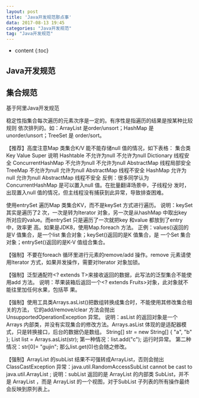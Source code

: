 ```yaml
---
layout: post
title: 'Java开发规范那点事'
data: 2017-08-13 19:45
categories: "Java开发规范"
tag: "Java开发规范"
---
```


* content
{:toc}

Java开发规范
---------------------

## 集合规范

基于阿里Java开发规范

稳定性指集合每次遍历的元素次序是一定的。有序性是指遍历的结果是按某种比较规则
依次排列的。如：ArrayList 是order/unsort；HashMap 是unorder/unsort；TreeSet 是
order/sort。

【推荐】高度注意Map 类集合K/V 能不能存储null 值的情况，如下表格：
集合类 Key Value Super 说明
Hashtable 不允许为null 不允许为null Dictionary 线程安全
ConcurrentHashMap 不允许为null 不允许为null AbstractMap 线程局部安全
TreeMap 不允许为null 允许为null AbstractMap 线程不安全
HashMap 允许为null 允许为null AbstractMap 线程不安全
反例：很多同学认为ConcurrentHashMap 是可以置入null 值。在批量翻译场景中，子线程分
发时，出现置入null 值的情况，但主线程没有捕获到此异常，导致排查困难。


使用entrySet 遍历Map 类集合KV，而不是keySet 方式进行遍历。
说明：keySet 其实是遍历了2 次，一次是转为Iterator 对象，另一次是从hashMap 中取出key
所对应的value。而entrySet 只是遍历了一次就把key 和value 都放到了entry 中，效率更
高。如果是JDK8，使用Map.foreach 方法。
正例：values()返回的是V 值集合，是一个list 集合对象；keySet()返回的是K 值集合，是
一个Set 集合对象；entrySet()返回的是K-V 值组合集合。

【强制】不要在foreach 循环里进行元素的remove/add 操作。remove 元素请使用Iterator
方式，如果并发操作，需要对Iterator 对象加锁。

【强制】泛型通配符<? extends T>来接收返回的数据，此写法的泛型集合不能使用add 方法。
说明：苹果装箱后返回一个<? extends Fruits>对象，此对象就不能往里加任何水果，包括苹
果。

【强制】使用工具类Arrays.asList()把数组转换成集合时，不能使用其修改集合相关的方法，
它的add/remove/clear 方法会抛出UnsupportedOperationException 异常。
说明：asList 的返回对象是一个Arrays 内部类，并没有实现集合的修改方法。Arrays.asList
体现的是适配器模式，只是转换接口，后台的数据仍是数组。
String[] str = new String[] { "a", "b" };
List list = Arrays.asList(str);
第一种情况：list.add("c"); 运行时异常。
第二种情况：str[0]= "gujin"; 那么list.get(0)也会随之修改。

【强制】ArrayList 的subList 结果不可强转成ArrayList，否则会抛出ClassCastException
异常：java.util.RandomAccessSubList cannot be cast to java.util.ArrayList ;
说明：subList 返回的是 ArrayList 的内部类 SubList，并不是 ArrayList ，而是 ArrayList
的一个视图，对于SubList 子列表的所有操作最终会反映到原列表上。